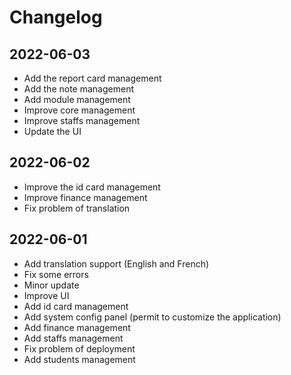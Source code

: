 # Changelog

## 2022-06-03
- Add the report card management
- Add the note management
- Add module management
- Improve core management
- Improve staffs management
- Update the UI

## 2022-06-02
- Improve the id card management
- Improve finance management
- Fix problem of translation

## 2022-06-01
- Add translation support (English and French)
- Fix some errors
- Minor update
- Improve UI
- Add id card management
- Add system config panel (permit to customize the application)
- Add finance management
- Add staffs management
- Fix problem of deployment
- Add students management

